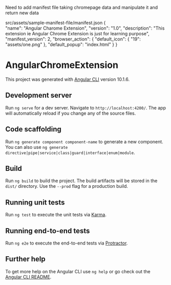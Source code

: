 Need to add manifest file
taking chromepage data and manipulate it and return new data


src/assets/sample-manifest-file/manifest.json
{    
    "name": "Angular Charome Extension",
    "version": "1.0",
    "description": "This extension ie Angular Chrome Extension is just for learning purpose",
    "manifest_version": 2,
    "browser_action": {
        "default_icon": {
            "19": "assets/one.png"
        },
        "default_popup": "index.html"
    }
}


# AngularChromeExtension

This project was generated with [Angular CLI](https://github.com/angular/angular-cli) version 10.1.6.

## Development server

Run `ng serve` for a dev server. Navigate to `http://localhost:4200/`. The app will automatically reload if you change any of the source files.

## Code scaffolding

Run `ng generate component component-name` to generate a new component. You can also use `ng generate directive|pipe|service|class|guard|interface|enum|module`.

## Build

Run `ng build` to build the project. The build artifacts will be stored in the `dist/` directory. Use the `--prod` flag for a production build.

## Running unit tests

Run `ng test` to execute the unit tests via [Karma](https://karma-runner.github.io).

## Running end-to-end tests

Run `ng e2e` to execute the end-to-end tests via [Protractor](http://www.protractortest.org/).

## Further help

To get more help on the Angular CLI use `ng help` or go check out the [Angular CLI README](https://github.com/angular/angular-cli/blob/master/README.md).
